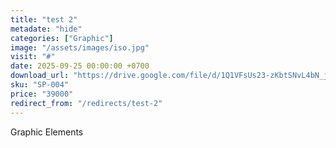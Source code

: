 ```yaml
---
title: "test 2"
metadate: "hide"
categories: ["Graphic"]
image: "/assets/images/iso.jpg"
visit: "#"
date: 2025-09-25 00:00:00 +0700
download_url: "https://drive.google.com/file/d/1Q1VFsUs23-zKbtSNvL4bN_jPDYNnmeMx/view?usp=drive_link"
sku: "SP-004"
price: "39000"
redirect_from: "/redirects/test-2"
---
```

Graphic Elements
